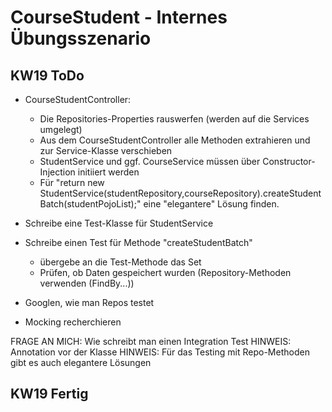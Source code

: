 # CourseStudent - Internes Übungsszenario

## KW19 ToDo
- CourseStudentController: 
  - Die Repositories-Properties rauswerfen (werden auf die Services umgelegt)
  - Aus dem CourseStudentController alle Methoden extrahieren und zur Service-Klasse verschieben
  - StudentService und ggf. CourseService müssen über Constructor-Injection initiiert werden
  - Für "return new StudentService(studentRepository,courseRepository).createStudentBatch(studentPojoList);" eine "elegantere" Lösung finden.

- Schreibe eine Test-Klasse für StudentService
- Schreibe einen Test für Methode "createStudentBatch"
  - übergebe an die Test-Methode das Set
  - Prüfen, ob Daten gespeichert wurden (Repository-Methoden verwenden (FindBy...))

- Googlen, wie man Repos testet

- Mocking recherchieren


FRAGE AN MICH: Wie schreibt man einen Integration Test
HINWEIS: Annotation vor der Klasse
HINWEIS: Für das Testing mit Repo-Methoden gibt es auch elegantere Lösungen


## KW19 Fertig

